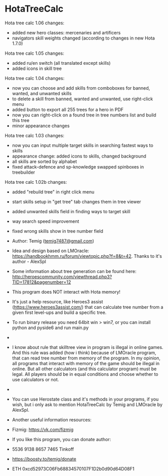 # HotaTreeCalc
Hota tree calc 1.06 changes:
- added new hero classes: mercenaries and artificers
- navigators skill weights changed (according to changes in new Hota 1.7.0)

Hota tree calc 1.05 changes:
- added ru/en switch (all translated except skills)
- added icons in skill tree

Hota tree calc 1.04 changes:
- now you can choose and add skills from comboboxes for banned, wanted, and unwanted skills
- to delete a skill from banned, wanted and unwanted, use right-click menu
- added button to export all 255 trees for a hero in PDF
- now you can right-click on a found tree in tree numbers list and build this tree
- minor appearance changes

Hota tree calc 1.03 changes:
- now you can input multiple target skills in searching fastest ways to skills
- appearance change: added icons to skills, changed background
- all skills are sorted by alphabet
- fixed attack-defence and sp-knowledge swapped spinboxes in treebuilder

Hota tree calc 1.02b changes:
- added "rebuild tree" in right click menu
- start skills setup in "get tree" tab changes them in tree viewer
- added unwanted skills field in finding ways to target skill
- way search speed improvement
- fixed wrong skills show in tree number field

- Author: Temig (temig7487@gmail.com)
- Idea and design based on LMOracle: https://handbookhmm.ru/forum/viewtopic.php?f=8&t=42. Thanks to it's author - AlexSpl
- Some information about tree generation can be found here: http://heroescommunity.com/viewthread.php3?TID=17812&pagenumber=12
- This program does NOT interact with Hota memory!
- It's just a help resource, like Heroes3 assist (https://www.heroes3assist.com/) that can calculate tree number from a given first level-ups and build a specific tree.
- To run binary release you need 64bit win > win7, or you can install python and pyside6 and run main.py 
- 
- I know about rule that skilltree view in program is illegal in online games.
And this rule was added (how i think) because of LMOracle program,
that can read tree number from memory of the program.
In my opinion, all programs that interact with memory of the game should be illegal in online.
But all other calculators (and this calculator program) must be legal.
All players should be in equal conditions and choose whether to use calculators or not.
-
- You can use Herostate class and it's methods in your programs, if you wish, but i only ask to mention HotaTreeCalc by Temig and LMOracle by AlexSpl.

- Another useful information resources:
- Fizmig: https://vk.com/fizmig

- If you like this program, you can donate author:
- 5536 9138 8657 7465 Tinkoff
- https://boosty.to/temig/donate
- ETH 0xcd52973C06Fb68834570107F1D2b0d90d64D08F1
